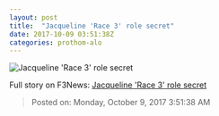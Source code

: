 ```yaml
---
layout: post
title:  "Jacqueline 'Race 3' role secret"
date: 2017-10-09 03:51:38Z
categories: prothom-alo
---
```


![Jacqueline 'Race 3' role secret](http://en.prothom-alo.com/contents/cache/images/1200x630x1/uploads/media/2017/10/09/c1a30d4c35ee0ddaba4446015764d940-Jacqueline-Fernandez.jpg?jadewits_media_id=151543)




Full story on F3News: [Jacqueline 'Race 3' role secret](http://www.f3nws.com/n/gRDUk)

> Posted on: Monday, October 9, 2017 3:51:38 AM
